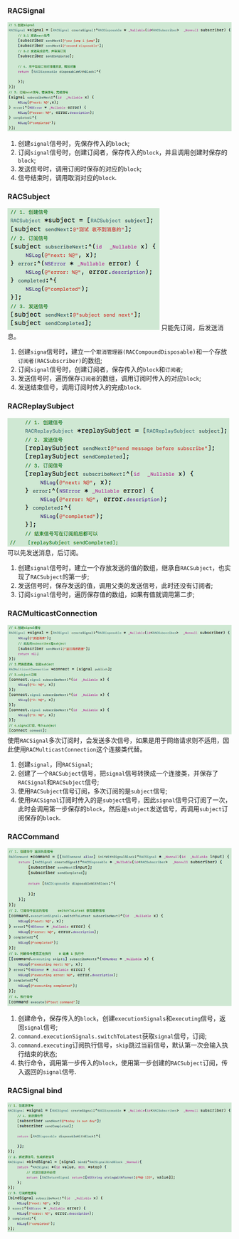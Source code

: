 ### RACSignal
![](../screenshot/rac_signal@2x.png)

1. 创建`signal`信号时，先保存传入的`block`;
2. 订阅`signal`信号时，创建订阅者，保存传入的`block`，并且调用创建时保存的`block`;
3. 发送信号时，调用订阅时保存的对应的`block`;
4. 信号结束时，调用取消对应的`block`.

### RACSubject
![](../screenshot/rac_subject@2x.png)
只能先订阅，后发送消息。

1. 创建`signa`信号时，建立一个`取消管理器(RACCompoundDisposable)`和一个存放`订阅者(RACSubscriber)`的数组;
2. 订阅`signal`信号时，创建订阅者，保存传入的`block`和`订阅者`;
3. 发送信号时，遍历保存`订阅者`的数组，调用订阅时传入的对应`block`;
4. 发送结束信号，调用订阅时传入的完成`block`.

### RACReplaySubject
![](../screenshot/rac_replay_subject@2x.png)
可以先发送消息，后订阅。

1. 创建`signal`信号时，建立一个存放发送的值的数组，继承自`RACSubject`，也实现了`RACSubject`的第一步;
2. 发送信号时，保存发送的值，调用父类的发送信号，此时还没有订阅者;
3. 订阅`signal`信号时，遍历保存值的数组，如果有值就调用第二步;

### RACMulticastConnection
![](../screenshot/rac_multicast_connection@2x.png)
使用`RACSignal`多次订阅时，会发送多次信号，如果是用于网络请求则不适用，因此使用`RACMulticastConnection`这个连接类代替。

1. 创建`signal`，同`RACSignal`;
2. 创建了一个`RACSubject`信号，把`signal`信号转换成一个连接类，并保存了`RACSignal`和`RACSubject`信号;
3. 使用`RACSubject`信号订阅，多次订阅的是`subject`信号;
4. 使用`RACSignal`订阅时传入的是`subject`信号，因此`signal`信号只订阅了一次，此时会调用第一步保存的`block`，然后是`subject`发送信号，再调用`subject`订阅保存的`block`.

### RACCommand
![](../screenshot/rac_command@2x.png)

1. 创建命令，保存传入的`block`，创建`executionSignals`和`executing`信号，返回`signal`信号;
2. `command.executionSignals.switchToLatest`获取`signal`信号，订阅;
3. `command.executing`订阅执行信号，`skip`跳过当前信号，默认第一次会输入执行结束的状态;
4. 执行命令，调用第一步传入的`block`，使用第一步创建的`RACSubject`订阅，传入返回的`signal`信号.

### RACSignal bind
![](../screenshot/rac_bind@2x.png)
